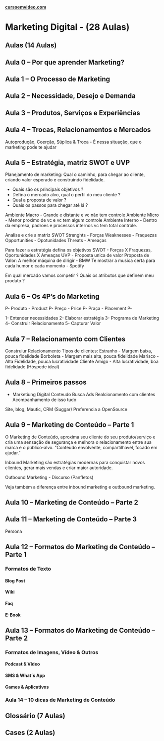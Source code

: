 #### [cursoemvideo.com](https://www.cursoemvideo.com/course/)

# Marketing Digital - (28 Aulas)

## Aulas (14 Aulas)

## Aula 0 – Por que aprender Marketing?

## Aula 1 – O Processo de Marketing

## Aula 2 – Necessidade, Desejo e Demanda

## Aula 3 – Produtos, Serviços e Experiências

## Aula 4 – Trocas, Relacionamentos e Mercados

Autoprodução, Coerção, Súplica &
Troca - É nessa situação, que o marketing pode te ajudar

## Aula 5 – Estratégia, matriz SWOT e UVP

Planejamento de marketing:
Qual o caminho, para chegar ao cliente, criando valor esperado e construindo fidelidade.

- Quais são os principais objetivos ?
- Defina o mercado alvo, qual o perfil do meu cliente ?
- Qual a proposta de valor ?
- Quais os passos para chegar até lá ?

Ambiente Macro - Grande e distante e vc não tem controle
Ambiente Micro - Menor proximo de vc e vc tem algum controle
Ambiente Interno - Dentro da empresa, padroes e processos internos vc tem total controle.

Analise e crie a matriz SWOT
Strenghts - Forças
Weaknesses - Fraquezas
Opportunities - Opotunidades
Threats - Ameaças

Para fazer a estratégia defina os objetivos
SWOT - Forças X Fraquezas, Oportunidades X Ameaças
UVP - Proposta unica de valor
Proposta de Valor: A melhor máquina de dirigir - BMW
Te mostrar a musica certa para cada humor e cada momento - Spotify

Em qual mercado vamos competir ?
Quais os atributos que definem meu produto ?

## Aula 6 – Os 4P’s do Marketing

P- Produto - Product
P- Preço - Price
P- Praça - Placement
P-

1- Entender necessidades
2- Elaborar estratégia
3- Programa de Marketing
4- Construir Relacionamento
5- Capturar Valor

## Aula 7 – Relacionamento com Clientes

Construiur Relacionamento
Tipos de clientes:
Estranho - Margem baixa, pouca fidelidade
Borboleta - Margem mais alta, pouca fidelidade
Marisco - Alta Fidelidade, pouca lucratividade
Cliente Amigo - Alta lucratividade, boa fidelidade (Hóspede ideal)

## Aula 8 – Primeiros passos

- Marketiung Digital
  Conteudo
  Busca
  Ads
  Realcionamento com clientes
  Acompanhamento de isso tudo

Site, blog, Mautic, CRM (Suggar)
Preferencia a OpenSource

## Aula 9 – Marketing de Conteúdo – Parte 1

O Marketing de Conteúdo, aproxima seu cliente do seu produto/serviço e cria uma sensação de segurança e melhora o relacionamento entre sua marca e o público-alvo.
"Conteudo envolvente, compartilhavel, focado em ajudar."

Inbound Marketing são estratégias modernas para conquistar novos clientes, gerar mais vendas e criar maior autoridade.

Outbound Marketing - Discurso (Panfletos)

Veja também a diferença entre inbound marketing e outbound marketing.

## Aula 10 – Marketing de Conteúdo – Parte 2

## Aula 11 – Marketing de Conteúdo – Parte 3

Persona

## Aula 12 – Formatos do Marketing de Conteúdo – Parte 1

### Formatos de Texto
#### Blog Post
#### Wiki
#### Faq
#### E-Book
#### 

## Aula 13 – Formatos do Marketing de Conteúdo – Parte 2

### Formatos de Imagens, Vídeo & Outros
#### Podcast & Vídeo
#### SMS & What´s App
#### Games & Aplicativos

### Aula 14 – 10 dicas de Marketing de Conteúdo

## Glossário (7 Aulas)

## Cases (2 Aulas)
